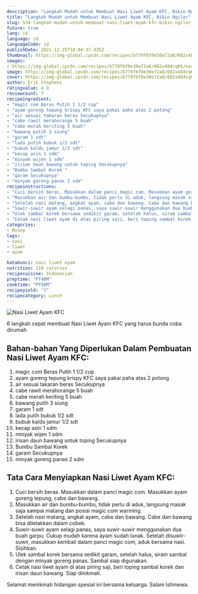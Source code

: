 ```yaml
---
description: "Langkah Mudah untuk Membuat Nasi Liwet Ayam KFC, Bikin Ngiler"
title: "Langkah Mudah untuk Membuat Nasi Liwet Ayam KFC, Bikin Ngiler"
slug: 534-langkah-mudah-untuk-membuat-nasi-liwet-ayam-kfc-bikin-ngiler
future: true
lang: id
language: id
languageCode: id
publishDate: 2021-12-25T10:04:37.435Z 
thumbnail: https://img-global.cpcdn.com/recipes/b779f6f0e30e72a8/682x484cq65/nasi-liwet-ayam-kfc-foto-resep-utama.png
images:
- https://img-global.cpcdn.com/recipes/b779f6f0e30e72a8/682x484cq65/nasi-liwet-ayam-kfc-foto-resep-utama.png
image: https://img-global.cpcdn.com/recipes/b779f6f0e30e72a8/682x484cq65/nasi-liwet-ayam-kfc-foto-resep-utama.png
cover: https://img-global.cpcdn.com/recipes/b779f6f0e30e72a8/682x484cq65/nasi-liwet-ayam-kfc-foto-resep-utama.png
author: Erik Stephens
ratingvalue: 4.9
reviewcount: 7
recipeingredient:
- "magic com Beras Putih 1 1/2 cup"
- "ayam goreng tepung krispy KFC saya pakai paha atas 2 potong"
- "air sesuai takaran beras Secukupnya"
- "cabe rawit merahorange 5 buah"
- "cabe merah keriting 5 buah"
- "bawang putih 3 siung"
- "garam 1 sdt"
- "lada putih bubuk 1/2 sdt"
- "bubuk kaldu jamur 1/2 sdt"
- "kecap asin 1 sdm"
- "minyak wijen 1 sdm"
- "irisan daun bawang untuk toping Secukupnya"
- "Bumbu Sambal Korek "
- "garam Secukupnya"
- "minyak goreng panas 2 sdm"
recipeinstructions:
- "Cuci bersih beras. Masukkan dalam panci magic com. Masukkan ayam goreng tepung, cabe dan bawang."
- "Masukkan air dan bumbu-bumbu, tidak perlu di aduk, langsung masak saja sampai matang dan posisi magic com warming."
- "Setelah nasi matang, angkat ayam, cabe dan bawang. Cabe dan bawang bisa diletakkan dalam cobek."
- "Suwir-suwir ayam selagi panas, saya suwir-suwir menggunakan dua buah garpu. Cukup mudah karena ayam sudah lunak. Setelah disuwir-suwir, masukkan kembali dalam panci magic com, aduk bersama nasi. Sisihkan."
- "Ulek sambal korek bersama sedikit garam, setelah halus, siram sambal dengan minyak goreng panas. Sambal siap digunakan."
- "Cetak nasi liwet ayam di atas piring saji, beri toping sambal korek dan irisan daun bawang. Siap dinikmati."
categories:
- Resep
tags:
- nasi
- liwet
- ayam

katakunci: nasi liwet ayam 
nutrition: 119 calories
recipecuisine: Indonesian
preptime: "PT40M"
cooktime: "PT58M"
recipeyield: "1"
recipecategory: Lunch
---
```



![Nasi Liwet Ayam KFC](https://img-global.cpcdn.com/recipes/b779f6f0e30e72a8/682x484cq65/nasi-liwet-ayam-kfc-foto-resep-utama.png)

6 langkah cepat membuat  Nasi Liwet Ayam KFC yang harus bunda coba dirumah

<!--inarticleads1-->

## Bahan-bahan Yang Diperlukan Dalam Pembuatan Nasi Liwet Ayam KFC:

1. magic com Beras Putih 1 1/2 cup
1. ayam goreng tepung krispy KFC saya pakai paha atas 2 potong
1. air sesuai takaran beras Secukupnya
1. cabe rawit merahorange 5 buah
1. cabe merah keriting 5 buah
1. bawang putih 3 siung
1. garam 1 sdt
1. lada putih bubuk 1/2 sdt
1. bubuk kaldu jamur 1/2 sdt
1. kecap asin 1 sdm
1. minyak wijen 1 sdm
1. irisan daun bawang untuk toping Secukupnya
1. Bumbu Sambal Korek 
1. garam Secukupnya
1. minyak goreng panas 2 sdm



<!--inarticleads2-->

## Tata Cara Menyiapkan Nasi Liwet Ayam KFC:

1. Cuci bersih beras. Masukkan dalam panci magic com. Masukkan ayam goreng tepung, cabe dan bawang.
1. Masukkan air dan bumbu-bumbu, tidak perlu di aduk, langsung masak saja sampai matang dan posisi magic com warming.
1. Setelah nasi matang, angkat ayam, cabe dan bawang. Cabe dan bawang bisa diletakkan dalam cobek.
1. Suwir-suwir ayam selagi panas, saya suwir-suwir menggunakan dua buah garpu. Cukup mudah karena ayam sudah lunak. Setelah disuwir-suwir, masukkan kembali dalam panci magic com, aduk bersama nasi. Sisihkan.
1. Ulek sambal korek bersama sedikit garam, setelah halus, siram sambal dengan minyak goreng panas. Sambal siap digunakan.
1. Cetak nasi liwet ayam di atas piring saji, beri toping sambal korek dan irisan daun bawang. Siap dinikmati.




Selamat menikmati hidangan spesial ini bersama keluarga. Salam Istimewa.
